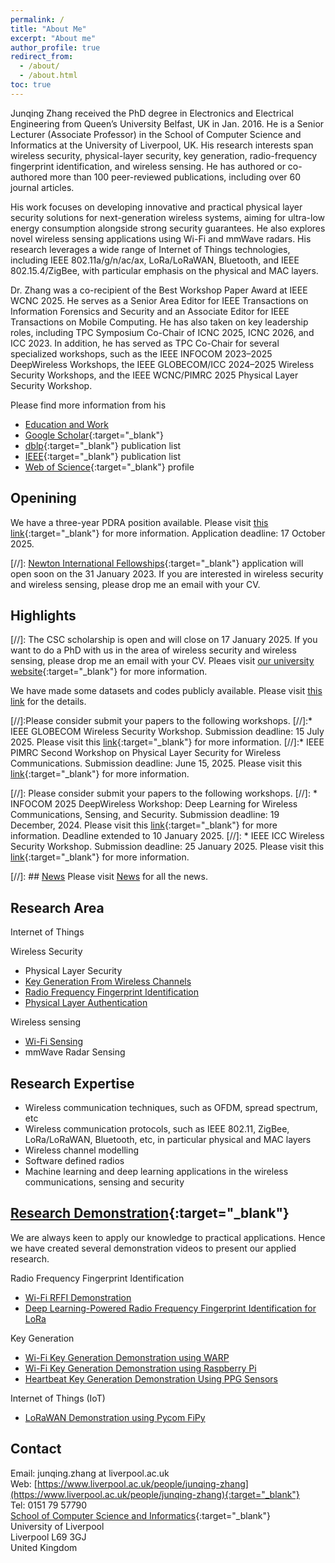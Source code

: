 ```yaml
---
permalink: /
title: "About Me"
excerpt: "About me"
author_profile: true
redirect_from:
  - /about/
  - /about.html
toc: true
---
```


Junqing Zhang received the PhD degree in Electronics and Electrical Engineering from Queen’s University Belfast, UK in Jan. 2016. He is a Senior Lecturer (Associate Professor) in the School of Computer Science and Informatics at the University of Liverpool, UK. His research interests span wireless security, physical-layer security, key generation, radio-frequency fingerprint identification, and wireless sensing. He has authored or co-authored more than 100 peer-reviewed publications, including over 60 journal articles.

His work focuses on developing innovative and practical physical layer security solutions for next-generation wireless systems, aiming for ultra-low energy consumption alongside strong security guarantees. He also explores novel wireless sensing applications using Wi-Fi and mmWave radars. His research leverages a wide range of Internet of Things technologies, including IEEE 802.11a/g/n/ac/ax, LoRa/LoRaWAN, Bluetooth, and IEEE 802.15.4/ZigBee, with particular emphasis on the physical and MAC layers.

Dr. Zhang was a co-recipient of the Best Workshop Paper Award at IEEE WCNC 2025. He serves as a Senior Area Editor for IEEE Transactions on Information Forensics and Security and an Associate Editor for IEEE Transactions on Mobile Computing. He has also taken on key leadership roles, including TPC Symposium Co-Chair of ICNC 2025, ICNC 2026, and ICC 2023. In addition, he has served as TPC Co-Chair for several specialized workshops, such as the IEEE INFOCOM 2023–2025 DeepWireless Workshops, the IEEE GLOBECOM/ICC 2024–2025 Wireless Security Workshops, and the IEEE WCNC/PIMRC 2025 Physical Layer Security Workshop.

Please find more information from his 
* [Education and Work](/edu-work-experience/)
* [Google Scholar](https://scholar.google.com/citations?user=MIPbyQ0AAAAJ&hl=en){:target="_blank"}
* [dblp](https://dblp.uni-trier.de/pers/hd/z/Zhang:Junqing){:target="_blank"} publication list
* [IEEE](https://ieeexplore.ieee.org/author/37085438201){:target="_blank"} publication list
* [Web of Science](https://www.webofscience.com/wos/author/record/T-8966-2019){:target="_blank"} profile


## Openining 
We have a three-year PDRA position available. Please visit [this link](https://www.jobs.ac.uk/job/DOV562/postdoctoral-research-associate-in-wi-fi-device-fingerprinting-grade-7){:target="_blank"} for more information. Application deadline: 17 October 2025.

[//]: [Newton International Fellowships](https://royalsociety.org/grants-schemes-awards/grants/newton-international/){:target="_blank"} application will open soon on the 31 January 2023. If you are interested in wireless security and wireless sensing, please drop me an email with your CV.

 
## Highlights
[//]: The CSC scholarship is open and will close on 17 January 2025. If you want to do a PhD with us in the area of wireless security and wireless sensing,  please drop me an email with your CV. Pleaes visit [our university website](https://www.liverpool.ac.uk/study/postgraduate-research/fees-and-funding/scholarships-and-awards/the-university-of-liverpool-and-china-scholarship-council-awards/){:target="_blank"} for more information.


We have made some datasets and codes publicly available. Please visit [this link](/dataset-code/) for the details.

[//]:Please consider submit your papers to the following workshops.
[//]:* IEEE GLOBECOM Wireless Security Workshop. Submission deadline: 15 July 2025. Please visit this [link](https://sites.google.com/view/ml-dl-wireless-sec/){:target="_blank"} for more information. 
[//]:* IEEE PIMRC Second Workshop on Physical Layer Security for Wireless Communications. Submission deadline: June 15, 2025. Please visit this [link](https://sites.google.com/view/pls-workshop){:target="_blank"} for more information. 

[//]: Please consider submit your papers to the following workshops.
[//]: * INFOCOM 2025 DeepWireless Workshop: Deep Learning for Wireless Communications, Sensing, and Security. Submission deadline: 19 December, 2024. Please visit this [link](https://sites.google.com/view/deepwireless-workshop/3rd-workshop){:target="_blank"} for more information. Deadline extended to 10 January 2025.
[//]: * IEEE ICC Wireless Security Workshop. Submission deadline: 25 January 2025. Please visit this [link](https://sites.google.com/view/ml-dl-wireless-sec/){:target="_blank"} for more information. 



[//]: ## [News](/news/) Please visit [News](/news/) for all the news.


## Research Area
Internet of Things

Wireless Security
* Physical Layer Security
* [Key Generation From Wireless Channels](/research/keygen/keygen_main_page/)
* [Radio Frequency Fingerprint Identification](/research/rffi/rffi_main_page/)
* [Physical Layer Authentication](/research/phy-auth/phy-auth-main-page/)

Wireless sensing
* [Wi-Fi Sensing](/research/wifi-sensing/wifi-sensing-main-page/)
* mmWave Radar Sensing

## Research Expertise
* Wireless communication techniques, such as OFDM, spread spectrum, etc
* Wireless communication protocols, such as IEEE 802.11, ZigBee, LoRa/LoRaWAN, Bluetooth, etc, in particular physical and MAC layers
* Wireless channel modelling
* Software defined radios
* Machine learning and deep learning applications in the wireless communications, sensing and security

##  [Research Demonstration](/research-demo/research-demo-main-page/){:target="_blank"}
We are always keen to apply our knowledge to practical applications. Hence we have created several demonstration videos to present our applied research.

Radio Frequency Fingerprint Identification
* [Wi-Fi RFFI Demonstration](/research-demo/demo-wifi-rffi/)
* [Deep Learning-Powered Radio Frequency Fingerprint Identification for LoRa](/research-demo/demo-fyp-2020-rffi-lora/)

Key Generation
* [Wi-Fi Key Generation Demonstration using WARP](/research-demo/demo-keygen-warp/)
* [Wi-Fi Key Generation Demonstration using Raspberry Pi](/research-demo/demo-keygen-rpi/)
* [Heartbeat Key Generation Demonstration Using PPG Sensors](/research-demo/demo-keygen-heartbeat-ppg/)

Internet of Things (IoT)
* [LoRaWAN Demonstration using Pycom FiPy](/research-demo/demo-lorawan-fipy/)

## Contact
Email: junqing.zhang at liverpool.ac.uk  
Web: [https://www.liverpool.ac.uk/people/junqing-zhang](https://www.liverpool.ac.uk/people/junqing-zhang){:target="_blank"} <br>
Tel: 0151 79 57790  
[School of Computer Science and Informatics](https://www.liverpool.ac.uk/computer-science-and-informatics/){:target="_blank"} <br>
University of Liverpool  
Liverpool L69 3GJ  
United Kingdom
